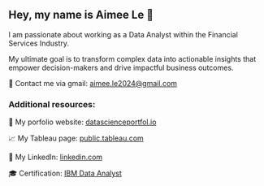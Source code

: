 ## Hey, my name is Aimee Le 👋 ##

I am passionate about working as a Data Analyst within the Financial Services Industry.

My ultimate goal is to transform complex data into actionable insights that empower decision-makers and drive impactful business outcomes.

📩 Contact me via gmail: aimee.le2024@gmail.com

### Additional resources: ###

🔗 My porfolio website: [datascienceportfol.io](https://www.datascienceportfol.io/aimeele2024)

📈 My Tableau page: [public.tableau.com](https://public.tableau.com/app/profile/aimee.le9707)

📲 My LinkedIn: [linkedin.com](https://www.linkedin.com/in/aimeele97)

🎓 Certification: [IBM Data Analyst](https://coursera.org/share/630e9c1598367f752e30e3a595e04552)
